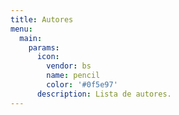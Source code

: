```yaml
---
title: Autores
menu:
  main:
    params:
      icon:
        vendor: bs
        name: pencil
        color: '#0f5e97'
      description: Lista de autores.
---
```

